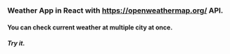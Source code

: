 ### Weather App in React with https://openweathermap.org/ API. <br>
#### You can check current weather at multiple city at once. <br>
##### Try it.
